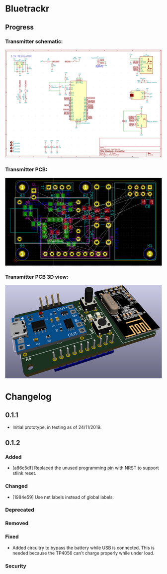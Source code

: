 # Bluetrackr

## Progress

### Transmitter schematic:

![schematic](https://raw.githubusercontent.com/Haellsigh/Bluetrackr/master/doc/images/transmitter_schematic.png)

### Transmitter PCB:
![schematic](https://raw.githubusercontent.com/Haellsigh/Bluetrackr/master/doc/images/transmitter_pcb.png)

### Transmitter PCB 3D view:

![schematic](https://raw.githubusercontent.com/Haellsigh/Bluetrackr/master/doc/images/transmitter_3d.png)

# Changelog

## 0.1.1

- Initial prototype, in testing as of 24/11/2019.

## 0.1.2

### Added
- [a86c5df] Replaced the unused programming pin with NRST to support stlink reset.
### Changed
- [1984e59] Use net labels instead of global labels.
### Deprecated
### Removed
### Fixed
- Added circuitry to bypass the battery while USB is connected. This is needed because the TP4056 can't charge properly while under load.
### Security